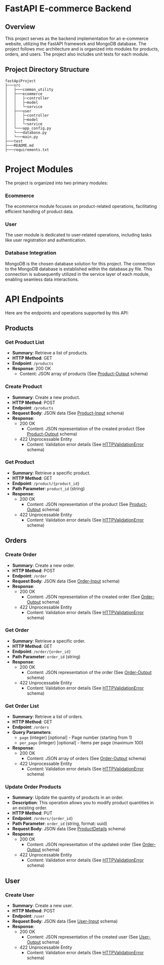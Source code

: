 # FastAPI E-commerce Backend

## Overview

This project serves as the backend implementation for an e-commerce website, utilizing the FastAPI framework and MongoDB database. The project follows mvc architecture and is organized into modules for products, orders, and users. The project also includes unit tests for each module.

## Project Directory Structure

```plaintext
fastApiProject
├───src
│   ├───common_utility
│   ├───ecommerce
│   │   ├─controller
│   │   ├─model
│   │   └─service
│   ├───user
│   │   ├─controller
│   │   ├─model
│   │   └─service
│   └───app_config.py
│   └───database.py
│   └───main.py
├───test
├───README.md
├───requirements.txt
```

# Project Modules
The project is organized into two primary modules:

### Ecommerce
The ecommerce module focuses on product-related operations, facilitating efficient handling of product data.

### User
The user module is dedicated to user-related operations, including tasks like user registration and authentication.

### Database Integration
MongoDB is the chosen database solution for this project. The connection to the MongoDB database is established within the database.py file. This connection is subsequently utilized in the service layer of each module, enabling seamless data interactions.

# API Endpoints

Here are the endpoints and operations supported by this API:

## Products

### Get Product List
- **Summary**: Retrieve a list of products.
- **HTTP Method**: GET
- **Endpoint**: `/products`
- **Response**: 200 OK
  - Content: JSON array of products (See [Product-Output](#product-output) schema)

### Create Product
- **Summary**: Create a new product.
- **HTTP Method**: POST
- **Endpoint**: `/products`
- **Request Body**: JSON data (See [Product-Input](#product-input) schema)
- **Response**: 
  - 200 OK
    - Content: JSON representation of the created product (See [Product-Output](#product-output) schema)
  - 422 Unprocessable Entity
    - Content: Validation error details (See [HTTPValidationError](#httpvalidationerror) schema)

### Get Product
- **Summary**: Retrieve a specific product.
- **HTTP Method**: GET
- **Endpoint**: `/product/{product_id}`
- **Path Parameter**: `product_id` (string)
- **Response**: 
  - 200 OK
    - Content: JSON representation of the product (See [Product-Output](#product-output) schema)
  - 422 Unprocessable Entity
    - Content: Validation error details (See [HTTPValidationError](#httpvalidationerror) schema)

## Orders

### Create Order
- **Summary**: Create a new order.
- **HTTP Method**: POST
- **Endpoint**: `/order`
- **Request Body**: JSON data (See [Order-Input](#order-input) schema)
- **Response**: 
  - 200 OK
    - Content: JSON representation of the created order (See [Order-Output](#order-output) schema)
  - 422 Unprocessable Entity
    - Content: Validation error details (See [HTTPValidationError](#httpvalidationerror) schema)

### Get Order
- **Summary**: Retrieve a specific order.
- **HTTP Method**: GET
- **Endpoint**: `/order/{order_id}`
- **Path Parameter**: `order_id` (string)
- **Response**: 
  - 200 OK
    - Content: JSON representation of the order (See [Order-Output](#order-output) schema)
  - 422 Unprocessable Entity
    - Content: Validation error details (See [HTTPValidationError](#httpvalidationerror) schema)

### Get Order List
- **Summary**: Retrieve a list of orders.
- **HTTP Method**: GET
- **Endpoint**: `/orders`
- **Query Parameters**:
  - `page` (integer) [optional] - Page number (starting from 1)
  - `per_page` (integer) [optional] - Items per page (maximum 100)
- **Response**: 
  - 200 OK
    - Content: JSON array of orders (See [Order-Output](#order-output) schema)
  - 422 Unprocessable Entity
    - Content: Validation error details (See [HTTPValidationError](#httpvalidationerror) schema)

### Update Order Products
- **Summary**: Update the quantity of products in an order.
- **Description**: This operation allows you to modify product quantities in an existing order.
- **HTTP Method**: PUT
- **Endpoint**: `/orders/{order_id}`
- **Path Parameter**: `order_id` (string, format: uuid)
- **Request Body**: JSON data (See [ProductDetails](#productdetails) schema)
- **Response**: 
  - 200 OK
    - Content: JSON representation of the updated order (See [Order-Output](#order-output) schema)
  - 422 Unprocessable Entity
    - Content: Validation error details (See [HTTPValidationError](#httpvalidationerror) schema)

## User

### Create User
- **Summary**: Create a new user.
- **HTTP Method**: POST
- **Endpoint**: `/user`
- **Request Body**: JSON data (See [User-Input](#user-input) schema)
- **Response**: 
  - 200 OK
    - Content: JSON representation of the created user (See [User-Output](#user-output) schema)
  - 422 Unprocessable Entity
    - Content: Validation error details (See [HTTPValidationError](#httpvalidationerror) schema)

